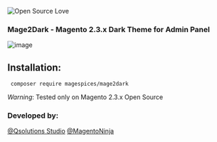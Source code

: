  ![Open Source Love](https://badges.frapsoft.com/os/v3/open-source.png?v=103)

### Mage2Dark - Magento 2.3.x Dark Theme for Admin Panel

![image](https://mage2dark.net/images/dark-theme-mockup.png)

## Installation: 

```  
 composer require magespices/mage2dark 
``` 

*Warning*: Tested only on Magento 2.3.x Open Source

### Developed by:
[@Qsolutions Studio](https://twitter.com/QsolutionsStdio)
[@MagentoNinja](https://twitter.com/MagentoNinja)